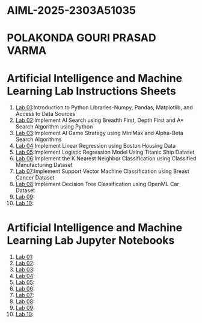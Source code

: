 # AIML-2025-2303A51035
# POLAKONDA GOURI PRASAD VARMA
# Artificial Intelligence and Machine Learning Lab Instructions Sheets
1. [Lab 01](https://github.com/2303A51035/AIML-2025/blob/3fd44d79a2fd392fd340ca605c43b57d0f75dfa6/AIML_A1.pdf):Introduction to Python Libraries-Numpy, Pandas, Matplotlib, and Access to Data Sources
2. [Lab 02](https://github.com/2303A51035/AIML-2025/blob/5b9203eb33544cb54e29323f49605b960535e619/AIML_A2.pdf):Implement AI Search using Breadth First, Depth First and A* Search Algorithm using Python
3. [Lab 03](https://github.com/2303A51035/AIML-2025/blob/53ef23692395b037f202c452902bc418e34a8cb4/AIML_A3.pdf):Implement AI Game Strategy using MiniMax and Alpha-Beta Search Algorithms
4. [Lab 04](https://github.com/2303A51035/AIML-2025/blob/a9c8d699b891672e92d655e986612a848904e76e/AIML_A4.pdf):Implement Linear Regression using Boston Housing Data
5. [Lab 05](https://github.com/2303A51035/AIML-2025/blob/e1be00be045a17f0129fe5abb9cef6b64483e797/AIML_A5.pdf):Implement Logistic Regression Model Using Titanic Ship Dataset
6. [Lab 06](https://github.com/2303A51035/AIML-2025/blob/62d914751df233b3fb3e81b069c97dd34736b560/AIML_A6.pdf):Implement the K Nearest Neighbor Classification using Classified Manufacturing Dataset
7. [Lab 07](https://github.com/2303A51035/AIML-2025/blob/62d914751df233b3fb3e81b069c97dd34736b560/AIML_A7.pdf):Implement Support Vector Machine Classification using Breast Cancer Dataset
8. [Lab 08](https://github.com/2303A51035/AIML-2025/blob/8319f4313a423882dd966813dfcd9a109f4a4c82/AIML_A8.pdf):Implement Decision Tree Classification using OpenML Car Dataset
9. [Lab 09]():
10. [Lab 10]():


# Artificial Intelligence and Machine Learning Lab Jupyter Notebooks
1. [Lab 01](https://github.com/2303A51035/AIML-2025/blob/e0ac5d7e89d106d3c7f4647c1b548fdb4269c1f7/Lab01-AIML.ipynb):
2. [Lab 02](https://github.com/2303A51035/AIML-2025/blob/978e922934b10ec603b87f9900c0f1dc92e31e6a/Lab02_AIML.ipynb):
3. [Lab 03](https://github.com/2303A51035/AIML-2025/blob/04014c203d63f5b7cc307668c745d440737c1898/Lab03-AIML.ipynb):
4. [Lab 04](https://github.com/2303A51035/AIML-2025/blob/7f84bb0dc1218f715801d6e4924f633f3e18d391/Lab04-AIML.ipynb):
5. [Lab 05](https://github.com/2303A51035/AIML-2025/blob/ba696ae3bebb39c4869fc46d2a7cbadbcaeb1794/Lab05_AIML.ipynb):
6. [Lab 06](https://github.com/2303A51035/AIML-2025/blob/c695fa6a0b70a77c32261693099db78361694a79/Lab06_AIML.ipynb):
7. [Lab 07](https://github.com/2303A51035/AIML-2025/blob/c667c234715cbd38e5be85ccf81e9791189f0eb4/Lab07_AIML.ipynb):
8. [Lab 08]():
9. [Lab 09]():
10. [Lab 10]():

